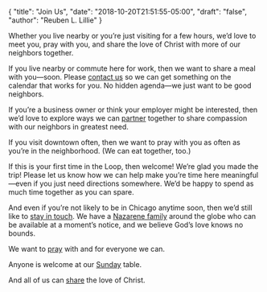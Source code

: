 {
	"title": "Join Us",
	"date": "2018-10-20T21:51:55-05:00",
	"draft": "false",
	"author": "Reuben L. Lillie"
}

Whether you live nearby or you’re just visiting for a few hours, we’d love to meet you, pray with you, and share the love of Christ with more of our neighbors together.

If you live nearby or commute here for work, then we want to share a meal with you—soon. Please [contact us][contact] so we can get something on the calendar that works for you. No hidden agenda—we just want to be good neighbors.

If you’re a business owner or think your employer might be interested, then we’d love to explore ways we can [partner][partner] together to share compassion with our neighbors in greatest need.

If you visit downtown often, then we want to pray with you as often as you’re in the neighborhood. (We can eat together, too.)

If this is your first time in the Loop, then welcome! We’re glad you made the trip! Please let us know how we can help make you’re time here meaningful—even if you just need directions somewhere. We’d be happy to spend as much time together as you can spare.

And even if you’re not likely to be in Chicago anytime soon, then we’d still like to [stay in touch][contact]. We have a [Nazarene family][nazarene] around the globe who can be available at a moment’s notice, and we believe God’s love knows no bounds.

We want to [pray][we-pray] with and for everyone we can.

Anyone is welcome at our [Sunday][sunday] table.

And all of us can [share][support] the love of Christ.

[contact]: /contact/
[nazarene]: /partners/nazarene
[partner]: /join/cmc-partners/
[sunday]: /join/sunday/
[support]: /support/
[we-pray]: /about/values#we-pray
